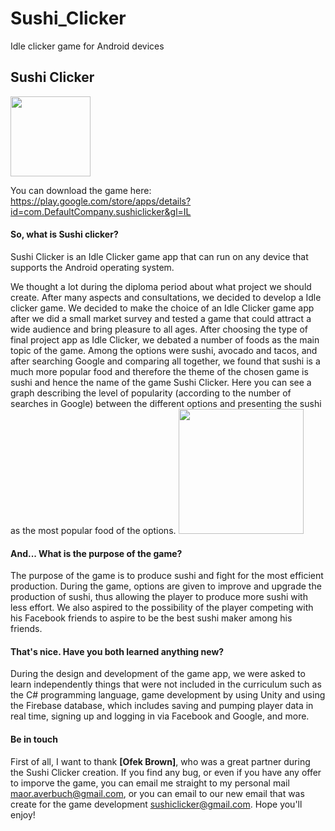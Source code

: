 # Sushi_Clicker

Idle clicker game for Android devices

## Sushi Clicker

<img src="img/Sushi.png" width="128">

You can download the game here: https://play.google.com/store/apps/details?id=com.DefaultCompany.sushiclicker&gl=IL

#### So, what is Sushi clicker?

Sushi Clicker is an Idle Clicker game app that can run on any device that supports the Android operating system.

We thought a lot during the diploma period about what project we should create.
After many aspects and consultations, we decided to develop a Idle clicker game.
We decided to make the choice of an Idle Clicker game app after we did a small market survey and tested a game that could attract a wide audience and bring pleasure to all ages.
After choosing the type of final project app as Idle Clicker, we debated a number of foods as the main topic of the game. Among the options were sushi, avocado and tacos, and after searching Google and comparing all together, we found that sushi is a much more popular food and therefore the theme of the chosen game is sushi and hence the name of the game Sushi Clicker.
Here you can see a graph describing the level of popularity (according to the number of searches in Google) between the different options and presenting the sushi as the most popular food of the options.
<img src="img/Analyze.png" width="200">

#### And... What is the purpose of the game?

The purpose of the game is to produce sushi and fight for the most efficient production.
During the game, options are given to improve and upgrade the production of sushi, thus allowing the player to produce more sushi with less effort.
We also aspired to the possibility of the player competing with his Facebook friends to aspire to be the best sushi maker among his friends.

#### That's nice. Have you both learned anything new?

During the design and development of the game app, we were asked to learn independently things that were not included in the curriculum such as the C# programming language, game development by using Unity and using the Firebase database, which includes saving and pumping player data in real time, signing up and logging in via Facebook and Google, and more.

#### Be in touch

First of all, I want to thank **[Ofek Brown]**, who was a great partner during the Sushi Clicker creation.
If you find any bug, or even if you have any offer to imporve the game, you can email me straight to my personal mail maor.averbuch@gmail.com, or you can email to our new email that was create for the game development sushiclicker@gmail.com.
Hope you'll enjoy!

